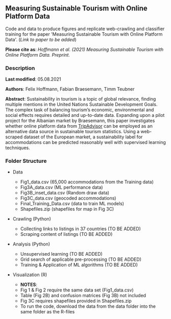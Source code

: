 ## Measuring Sustainable Tourism with Online Platform Data

Code and data to produce figures and replicate web-crawling and classifier training for the paper 'Measuring Sustainable Tourism with Online Platform Data'. 
(_Link to paper to be added_)

__Please cite as__: _Hoffmann et al. (2021) Measuring Sustainable Tourism with Online Platform Data. Preprint._

### Description

**Last modified**: 05.08.2021

**Authors**: Felix Hoffmann, Fabian Braesemann, Timm Teubner

**Abstract**: Sustainability in tourism is a topic of global relevance, finding multiple mentions in the United Nations Sustainable Development Goals. The complex task of balancing tourism’s economic, environmental and social effects requires detailed and up-to-date data. Expanding upon a pilot project for the Albanian market by Braesemann, this paper investigates whether online platform data from [TripAdvisor](https://www.tripadvisor.com) can be employed as an alternative data source in sustainable tourism statistics. Using a web-scraped dataset of the European market, a sustainability label for accommodations can be predicted reasonably well with supervised learning techniques. 



### Folder Structure

- Data
  - Fig1_data.csv (65,000 accommodations from the Training data)
  - Fig3A_data.csv (ML performance data)
  - Fig3B_inset_data.csv (Random draw data)
  - Fig3C_data.csv (geocoded accommodations)
  - Final_Training_Data.csv (data to train ML models)
  - Shapefiles.zip (shapefiles for map in Fig 3C)

- Crawling (Python)
  - Collecting links to listings in 37 countries (TO BE ADDED)
  - Scraping content of listings (TO BE ADDED)

- Analysis (Python)
  - Unsupervised learning (TO BE ADDED)
  - Grid search of applicable pre-processing (TO BE ADDED)
  - Training & Application of ML algorithms (TO BE ADDED)
  
- Visualization (R)

  - __NOTES__:
  - Fig 1 & Fig 2 require the same data set (Fig1_data.csv)
  - Table (Fig 2B) and confusion matrices (Fig 3B) not included
  - Fig 3C requires shapefiles provided in Shapefiles.zip
  - To run the code, download the data from the data folder into the same folder as the R-files

